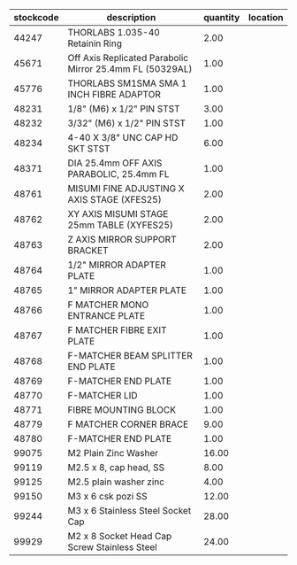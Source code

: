|stockcode|description|quantity|location|
|---------|-----------|--------|--------|
|44247|THORLABS 1.035-40 Retainin Ring|2.00||
|45671|Off Axis Replicated Parabolic Mirror 25.4mm FL (50329AL)|1.00||
|45776|THORLABS SM1SMA SMA 1 INCH FIBRE ADAPTOR|1.00||
|48231|1/8" (M6) x 1/2" PIN STST|3.00||
|48232|3/32" (M6) x 1/2" PIN STST|1.00||
|48234|4-40 X 3/8" UNC CAP HD SKT STST|6.00||
|48371|DIA 25.4mm OFF AXIS PARABOLIC, 25.4mm FL|1.00||
|48761|MISUMI FINE ADJUSTING X AXIS STAGE (XFES25)|2.00||
|48762|XY AXIS MISUMI STAGE 25mm TABLE (XYFES25)|2.00||
|48763|Z AXIS MIRROR SUPPORT BRACKET|2.00||
|48764|1/2" MIRROR ADAPTER PLATE|1.00||
|48765|1" MIRROR ADAPTER PLATE|1.00||
|48766|F MATCHER MONO ENTRANCE PLATE|1.00||
|48767|F MATCHER FIBRE EXIT PLATE|1.00||
|48768|F-MATCHER BEAM SPLITTER END PLATE|1.00||
|48769|F-MATCHER END PLATE|1.00||
|48770|F-MATCHER LID|1.00||
|48771|FIBRE MOUNTING BLOCK|1.00||
|48779|F MATCHER CORNER BRACE|9.00||
|48780|F-MATCHER END PLATE|1.00||
|99075|M2 Plain Zinc Washer|16.00||
|99119|M2.5 x 8, cap head, SS|8.00||
|99125|M2.5 plain washer zinc|4.00||
|99150|M3 x 6 csk pozi SS|12.00||
|99244|M3 x 6 Stainless Steel Socket Cap|28.00||
|99929|M2 x 8 Socket Head Cap Screw Stainless Steel|24.00||
